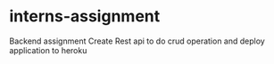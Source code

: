 # interns-assignment
Backend assignment
Create Rest api to do crud operation and deploy application to heroku
